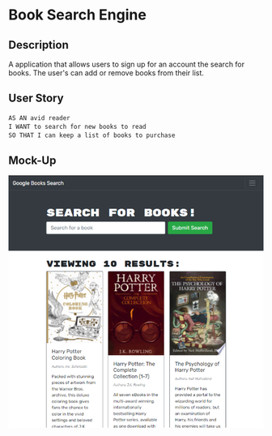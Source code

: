 # Book Search Engine

## Description

A application that allows users to sign up for an account the search for books. The user's can add or remove books from their list.

## User Story

```md
AS AN avid reader
I WANT to search for new books to read
SO THAT I can keep a list of books to purchase
```

## Mock-Up

![Book Search App](./Assets/book-search.PNG)

